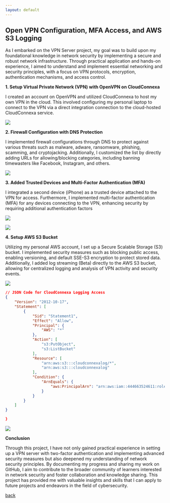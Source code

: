 ```yaml
---
layout: default
---
```


## Open VPN Configuration, MFA Access, and AWS S3 Logging

As I embarked on the VPN Server project, my goal was to build upon my foundational knowledge in network security by implementing a secure and robust network infrastructure. Through practical application and hands-on experience, I aimed to understand and implement essential networking and security principles, with a focus on VPN protocols, encryption, authentication mechanisms, and access control.

 
**1. Setup Virtual Private Network (VPN) with OpenVPN on CloudConnexa**

I created an account on OpenVPN and utilized CloudConnexa to host my own VPN in the cloud. This involved configuring my personal laptop to connect to the VPN via a direct integration connection to the cloud-hosted CloudConnexa service.

<a href="https://drive.google.com/drive-viewer/AKGpihYkGhEjXFvYR2GN-NHuGNISRjEgAGWKy4UqUw0PFQFS-qZ5j1Qa1bwqJBz6a24W6VZ-QuS9nYBJ7gQS5zKwOSzcyZuRwWhhpw=s2560?source=screenshot.guru"> <img src="https://drive.google.com/drive-viewer/AKGpihYkGhEjXFvYR2GN-NHuGNISRjEgAGWKy4UqUw0PFQFS-qZ5j1Qa1bwqJBz6a24W6VZ-QuS9nYBJ7gQS5zKwOSzcyZuRwWhhpw=s2560" /> </a>

**2. Firewall Configuration with DNS Protection**

I implemented firewall configurations through DNS to protect against various threats such as malware, adware, ransomware, phishing, scamming, and cryptojacking. Additionally, I customized the list by directly adding URLs for allowing/blocking categories, including banning timewasters like Facebook, Instagram, and others.

<a href="https://drive.google.com/drive-viewer/AKGpihaaD8K37D76BDWaNM2yIeNG2a0qmgVEnwOZP0QCEjP8jDZ68DngWMuCnDTowIyvaxXQRX_sLPOYVqnLtb15Isqk8sGp45UXoy8=s2560?source=screenshot.guru"> <img src="https://drive.google.com/drive-viewer/AKGpihaaD8K37D76BDWaNM2yIeNG2a0qmgVEnwOZP0QCEjP8jDZ68DngWMuCnDTowIyvaxXQRX_sLPOYVqnLtb15Isqk8sGp45UXoy8=s2560" /> </a>

**3. Added Trusted Devices and Multi-Factor Authentication (MFA)**

I integrated a second device (iPhone) as a trusted device attached to the VPN for access. Furthermore, I implemented multi-factor authentication (MFA) for any devices connecting to the VPN, enhancing security by requiring additional authentication factors

<a href="https://drive.google.com/drive-viewer/AKGpihZrCPYJUMm0O0MvJYrXiWeYuRHhb6UYjptrdq9M9-thwVQt5mEc-IaZNiFKiZu7JfWCCHoxjVCAkLXD-nBBMYFZR9Z-U_nVB-E=s1600-rw-v1?source=screenshot.guru"> <img src="https://drive.google.com/drive-viewer/AKGpihZrCPYJUMm0O0MvJYrXiWeYuRHhb6UYjptrdq9M9-thwVQt5mEc-IaZNiFKiZu7JfWCCHoxjVCAkLXD-nBBMYFZR9Z-U_nVB-E=s1600-rw-v1" /> </a>

<a href="https://drive.google.com/drive-viewer/AKGpihZlN04Ukp6lNecnJLE0fPKn1OMfBiccgIhdm8_Opc3r5qvWBfLk5Q6KGQxCW3rVdXAddcG-OdOEToaXXZ-dT_RPrgUAlUOIFQ=s1600-rw-v1?source=screenshot.guru"> <img src="https://drive.google.com/drive-viewer/AKGpihZlN04Ukp6lNecnJLE0fPKn1OMfBiccgIhdm8_Opc3r5qvWBfLk5Q6KGQxCW3rVdXAddcG-OdOEToaXXZ-dT_RPrgUAlUOIFQ=s1600-rw-v1" /> </a>


**4. Setup AWS S3 Bucket**

Utilizing my personal AWS account, I set up a Secure Scalable Storage (S3) bucket. I implemented security measures such as blocking public access, enabling versioning, and default SSE-S3 encryption to protect stored data. Additionally, I added log streaming (Beta) directly to the AWS S3 bucket, allowing for centralized logging and analysis of VPN activity and security events.

<a href="https://drive.google.com/drive-viewer/AKGpihbxh8ocPQKY-Ax5fnh4eXfbWd7mJcjVrNOfISWXPX_KhZmndrw8Cwi4BXi1ygXHtgBCV6AbCv_ZK3QjwxJkhA8LbII1wdAJng=s1600-rw-v1?source=screenshot.guru"> <img src="https://drive.google.com/drive-viewer/AKGpihbxh8ocPQKY-Ax5fnh4eXfbWd7mJcjVrNOfISWXPX_KhZmndrw8Cwi4BXi1ygXHtgBCV6AbCv_ZK3QjwxJkhA8LbII1wdAJng=s1600-rw-v1" /> </a>

```json
// JSON Code for CloudConnexa Logging Access
{
    "Version": "2012-10-17",
    "Statement": [
        {
            "Sid": "Statement1",
            "Effect": "Allow",
            "Principal": {
                "AWS": "*"
            },
            "Action": [
                "s3:PutObject",
                "s3:ListBucket"
            ],
            "Resource": [
                "arn:aws:s3:::cloudconnexalog/*",
                "arn:aws:s3:::cloudconnexalog"
            ],
            "Condition": {
                "ArnEquals": {
                    "aws:PrincipalArn": "arn:aws:iam::444663524611:role/connexa-log-streaming-role"
                }
            }
        }
    ]
}

}
```
<a href="https://drive.google.com/drive-viewer/AKGpihZH3rnX3kdmx0QNBXFjoU6seJO-HnBs5ROaF3rzQ_K9e9S86dL_ngGuzukOUHE8j3IW4oLgCjAylEajquap1DO5fdPajP4T02M=s1600-rw-v1?source=screenshot.guru"> <img src="https://drive.google.com/drive-viewer/AKGpihZH3rnX3kdmx0QNBXFjoU6seJO-HnBs5ROaF3rzQ_K9e9S86dL_ngGuzukOUHE8j3IW4oLgCjAylEajquap1DO5fdPajP4T02M=s1600-rw-v1" /> </a>



**Conclusion**

Through this project, I have not only gained practical experience in setting up a VPN server with two-factor authentication and implementing advanced security measures but also deepened my understanding of network security principles. By documenting my progress and sharing my work on GitHub, I aim to contribute to the broader community of learners interested in network security and foster collaboration and knowledge sharing. This project has provided me with valuable insights and skills that I can apply to future projects and endeavors in the field of cybersecurity.






[back](./)


